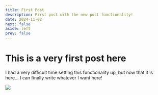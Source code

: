 ```yaml
---
title: First Post
description: First post with the new post functionality!
date: 2024-11-02
next: false
aside: left
prev: false
---
```


<Post authors="ld3z"/>

# This is a very first post here

I had a very difficult time setting this functionality up, but now that it is here... I can finally write whatever I want here!

![](/4040.gif)
